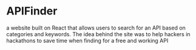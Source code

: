 # APIFinder
a website built on React that allows users to search for an API based on categories and keywords. 
The idea behind the site was to help hackers in hackathons to save time when finding for a free and working API
